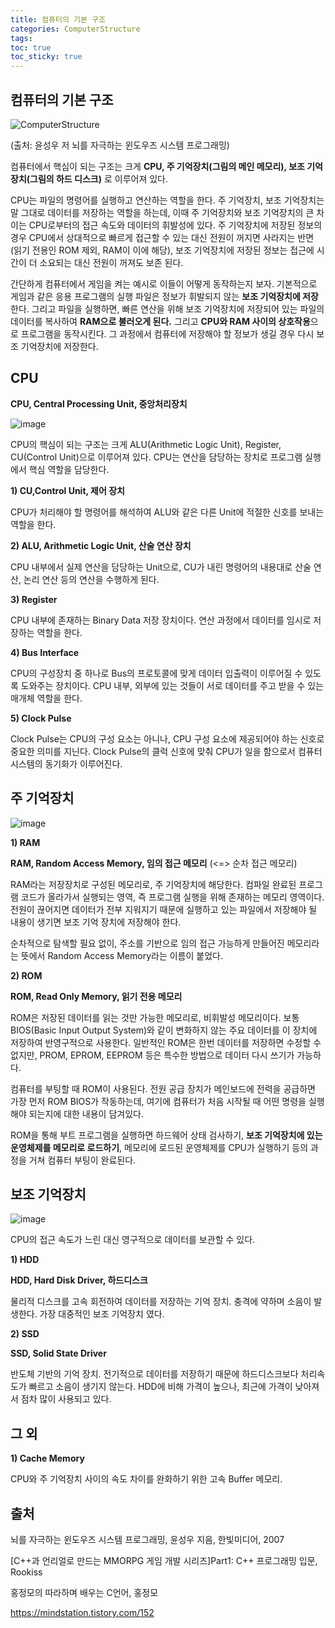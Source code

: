 ```yaml
---
title: 컴퓨터의 기본 구조
categories: ComputerStructure
tags: 
toc: true
toc_sticky: true
---
```


## 컴퓨터의 기본 구조

![ComputerStructure](https://user-images.githubusercontent.com/96677719/210035972-c2e8341c-7f91-4949-a0c7-dd7c5f83b5c5.png)

(출처: 윤성우 저 뇌를 자극하는 윈도우즈 시스템 프로그래밍)

컴퓨터에서 핵심이 되는 구조는 크게 **CPU, 주 기억장치(그림의 메인 메모리), 보조 기억 장치(그림의 하드 디스크)** 로 이루어져 있다.  

CPU는 파일의 명령어를 실행하고 연산하는 역할을 한다. 주 기억장치, 보조 기억장치는 말 그대로 데이터를 저장하는 역할을 하는데, 이때 주 기억장치와 보조 기억장치의 큰 차이는 CPU로부터의 접근 속도와 데이터의 휘발성에 있다. 주 기억장치에 저장된 정보의 경우 CPU에서 상대적으로 빠르게 접근할 수 있는 대신 전원이 꺼지면 사라지는 반면 (읽기 전용인 ROM 제외, RAM이 이에 해당), 보조 기억장치에 저장된 정보는 접근에 시간이 더 소요되는 대신 전원이 꺼져도 보존 된다.

간단하게 컴퓨터에서 게임을 켜는 예시로 이들이 어떻게 동작하는지 보자. 기본적으로 게임과 같은 응용 프로그램의 실행 파일은 정보가 휘발되지 않는 **보조 기억장치에 저장**한다. 그리고 파일을 실행하면, 빠른 연산을 위해 보조 기억장치에 저장되어 있는 파일의 데이터를 복사하여 **RAM으로 불러오게 된다.** 그리고 **CPU와 RAM 사이의 상호작용**으로 프로그램을 동작시킨다. 그 과정에서 컴퓨터에 저장해야 할 정보가 생길 경우 다시 보조 기억장치에 저장한다. 


## CPU

**CPU, Central Processing Unit, 중앙처리장치**

![image](https://user-images.githubusercontent.com/96677719/210042484-3506e786-581a-4ef8-b125-19729c504c5d.png)

CPU의 핵심이 되는 구조는 크게 ALU(Arithmetic Logic Unit), Register, CU(Control Unit)으로 이루어져 있다. CPU는 연산을 담당하는 장치로 프로그램 실행에서 핵심 역할을 담당한다. 

**1) CU,Control Unit, 제어 장치** 

CPU가 처리해야 할 명령어를 해석하여 ALU와 같은 다른 Unit에 적절한 신호를 보내는 역할을 한다. 

**2) ALU, Arithmetic Logic Unit, 산술 연산 장치** 

CPU 내부에서 실제 연산을 담당하는 Unit으로, CU가 내린 명령어의 내용대로 산술 연산, 논리 연산 등의 연산을 수행하게 된다. 

**3) Register** 

CPU 내부에 존재하는 Binary Data 저장 장치이다. 연산 과정에서 데이터를 임시로 저장하는 역할을 한다. 

**4) Bus Interface** 

CPU의 구성장치 중 하나로 Bus의 프로토콜에 맞게 데이터 입출력이 이루어질 수 있도록 도와주는 장치이다. CPU 내부, 외부에 있는 것들이 서로 데이터를 주고 받을 수 있는 매개체 역할을 한다. 

**5) Clock Pulse**

Clock Pulse는 CPU의 구성 요소는 아니나, CPU 구성 요소에 제공되어야 하는 신호로 중요한 의미를 지닌다. Clock Pulse의 클럭 신호에 맞춰 CPU가 일을 함으로서 컴퓨터 시스템의 동기화가 이루어진다. 

## 주 기억장치

![image](https://user-images.githubusercontent.com/96677719/210042651-f23ab06c-d3a3-4967-94a5-b4f936cf513f.png)

**1) RAM**

**RAM, Random Access Memory, 임의 접근 메모리** (<=> 순차 접근 메모리)

RAM라는 저장장치로 구성된 메모리로, 주 기억장치에 해당한다. 컴파일 완료된 프로그램 코드가 올라가서 실행되는 영역, 즉 프로그램 실행을 위해 존재하는 메모리 영역이다. 전원이 끊어지면 데이터가 전부 지워지기 때문에 실행하고 있는 파일에서 저장해야 될 내용이 생기면 보조 기억 장치에 저장해야 한다. 

순차적으로 탐색할 필요 없이, 주소를 기반으로 임의 접근 가능하게 만들어진 메모리라는 뜻에서 Random Access Memory라는 이름이 붙었다. 

**2) ROM**

**ROM, Read Only Memory, 읽기 전용 메모리**

ROM은 저장된 데이터를 읽는 것만 가능한 메모리로, 비휘발성 메모리이다. 보통 BIOS(Basic Input Output System)와 같이 변화하지 않는 주요 데이터를 이 장치에 저장하여 반영구적으로 사용한다. 일반적인 ROM은 한번 데이터를 저장하면 수정할 수 없지만, PROM, EPROM, EEPROM 등은 특수한 방법으로 데이터 다시 쓰기가 가능하다. 

컴퓨터를 부팅할 때 ROM이 사용된다. 전원 공급 장치가 메인보드에 전력을 공급하면 가장 먼저 ROM BIOS가 작동하는데, 여기에 컴퓨터가 처음 시작될 때 어떤 명령을 실행해야 되는지에 대한 내용이 담겨있다. 

ROM을 통해 부트 프로그램을 실행하면 하드웨어 상태 검사하기, **보조 기억장치에 있는 운영체제를 메모리로 로드하기**, 메모리에 로드된 운영체제를 CPU가 실행하기 등의 과정을 거쳐 컴퓨터 부팅이 완료된다.  

## 보조 기억장치

![image](https://user-images.githubusercontent.com/96677719/210042688-619300d1-e8b4-49ed-bf5e-d79cbaee245a.png)

CPU의 접근 속도가 느린 대신 영구적으로 데이터를 보관할 수 있다. 

**1) HDD**

**HDD, Hard Disk Driver, 하드디스크**

물리적 디스크를 고속 회전하여 데이터를 저장하는 기억 장치. 충격에 약하며 소음이 발생한다. 가장 대중적인 보조 기억장치 였다. 

**2) SSD**

**SSD, Solid State Driver**

반도체 기반의 기억 장치. 전기적으로 데이터를 저장하기 때문에 하드디스크보다 처리속도가 빠르고 소음이 생기지 않는다. HDD에 비해 가격이 높으나, 최근에 가격이 낮아져서 점차 많이 사용되고 있다. 

## 그 외

**1) Cache Memory**

CPU와 주 기억장치 사이의 속도 차이를 완화하기 위한 고속 Buffer 메모리.

## 출처

뇌를 자극하는 윈도우즈 시스템 프로그래밍, 윤성우 지음, 한빛미디어, 2007

[C++과 언리얼로 만드는 MMORPG 게임 개발 시리즈]Part1: C++ 프로그래밍 입문, Rookiss

홍정모의 따라하며 배우는 C언어, 홍정모

https://mindstation.tistory.com/152